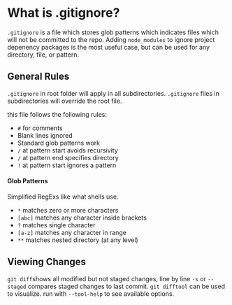 # What is .gitignore?
`.gitignore` is a file which stores glob patterns which indicates files which will not be committed to the repo.
Adding `node_modules` to ignore project depenency packages is the most useful case, but can be used for any directory, file, or pattern.

## General Rules
`.gitignore` in root folder will apply in all subdirectories. 
`.gitignore` files in subdirectories will override the root file.

this file follows the following rules:
- `#` for comments
- Blank lines ignored
- Standard glob patterns work
- `/` at pattern start avoids recursivity
- `/` at pattern end specifies directory
- `!` at pattern start ignores a pattern

#### Glob Patterns
Simplified RegExs like what shells use.
- `*` matches zero or more characters
- `[abc]` matches any character inside brackets
- `?` matches single character
- `[a-z]` matches any character in range
- `**` matches nested directory (at any level)


## Viewing Changes
`git diff`shows all modified but not staged changes, line by line
`-s` or `--staged` compares staged changes to last commit.
`git difftool` can be used to visualize. run with `--tool-help` to see available options.